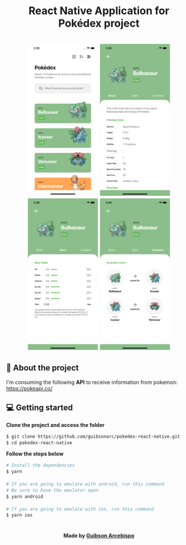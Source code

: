 <h1 align="center">
  React Native Application for Pokédex project
</h1>

<h1 align="center">
  <img alt="01" src=".github/01.png" width="190px">
  <img alt="02" src=".github/02.png" width="190px">
  <img alt="03" src=".github/03.png" width="190px">
  <img alt="04" src=".github/04.png" width="190px">
</h1>



## 📘 About the project

I'm consuming the following **API** to receive information from pokemon: https://pokeapi.co/

## 💻 Getting started



**Clone the project and access the folder**

```bash
$ git clone https://github.com/guibsonarc/pokedex-react-native.git
$ cd pokedex-react-native
```

**Follow the steps below**

```bash
# Install the dependencies
$ yarn

# If you are going to emulate with android, run this command
# Be sure to have the emulator open
$ yarn android

# If you are going to emulate with ios, run this command
$ yarn ios
```

<h1></h1>
<h4 align="center">
    Made by <a href="https://www.linkedin.com/in/guibsonarc/" target="_blank">Guibson Arcebispo</a>
</h4>
